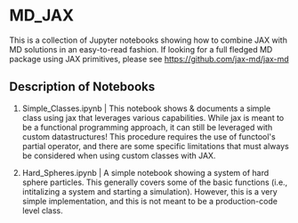 # MD_JAX
This is a collection of Jupyter notebooks showing how to combine JAX with MD solutions in an easy-to-read fashion. If looking for a full fledged MD package using JAX primitives, please see https://github.com/jax-md/jax-md

## Description of Notebooks
1)   Simple_Classes.ipynb | This notebook shows & documents a simple class using jax that leverages various capabilities. While jax is meant to be a functional programming approach, it can still be leveraged with custom datastructures! This procedure requires the use of functool's partial operator, and there are some specific limitations that must always be considered when using custom classes with JAX.

2)   Hard_Spheres.ipynb | A simple notebook showing a system of hard sphere particles. This generally covers some of the basic functions (i.e., intitalizing a system and starting a simulation). However, this is a very simple implementation, and this is not meant to be a production-code level class.
